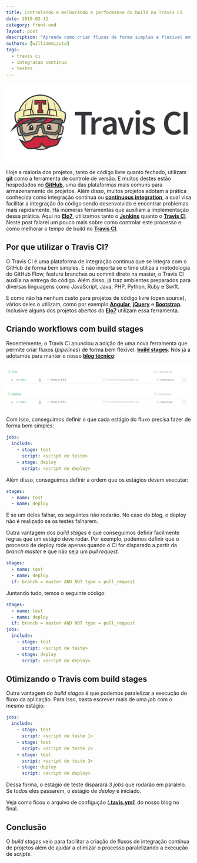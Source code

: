 ```yaml
---
title: Controlando e melhorando a performance do build no Travis CI
date: 2018-02-12
category: front-end
layout: post
description: "Aprenda como criar fluxos de forma simples e flexível em uma das ferramentas mais famosas de Integração Contínua: o Travis CI. Além disso, veja  como podemos otimizar o seu tempo de execução."
authors: [williammizuta]
tags:
  - travis ci
  - integracao continua
  - testes
---
```


![Alt "Travis CI"](/images/travis-build-stages-1.png)

Hoje a maioria dos projetos, tanto de código livre quanto fechado, utilizam **<a href="https://git-scm.com" target="_blank">git</a>** como a ferramenta de controle de versão. E muitos destes estão hospedados no **<a href="https://github.com" target="_blank">GitHub</a>**, uma das plataformas mais comuns para armazenamento de projetos. Além disso, muitos projetos adotam a prática conhecida como integração contínua ou **<a href="https://martinfowler.com/articles/continuousIntegration.html" target="_blank">continuous integration</a>**, a qual visa facilitar a integração do código sendo desenvolvido e encontrar problemas mais rapidamente. Há inúmeras ferramentas que auxiliam a implementação dessa prática. Aqui no **<a href="https://www.elo7.com.br?utm_source=tech-blog&utm_medium=travis-build-stages" target="_blank">Elo7</a>**, utilizamos tanto o **<a href="https://jenkins.io" target="_blank">Jenkins</a>** quanto o **<a href="https://travis-ci.org" target="_blank">Travis CI</a>**. Neste post falarei um pouco mais sobre como controlar este processo e como melhorar o tempo de build no **<a href="https://travis-ci.org" target="_blank">Travis CI</a>**.

## Por que utilizar o Travis CI?
O Travis CI é uma plataforma de integração contínua que se integra com o GitHub de forma bem simples. E não importa se o time utiliza a metodologia do GitHub Flow, feature branches ou commit direto na master, o Travis CI auxilia na entrega do código. Além disso, já traz ambientes preparados para diversas linguagens como JavaScript, Java, PHP, Python, Ruby e Swift.

E como não há nenhum custo para projetos de código livre (open source), vários deles o utilizam, como por exemplo **<a href="https://travis-ci.org/angular/angular" target="_blank">Angular</a>**, **<a href="https://travis-ci.org/jquery/jquery" target="_blank">jQuery</a>** e **<a href="https://travis-ci.org/twbs/bootstrap" target="_blank">Bootstrap</a>**. Inclusive alguns dos projetos abertos do **<a href="https://travis-ci.org/elo7" target="_blank">Elo7</a>** utilizam essa ferramenta.

## Criando workflows com build stages
Recentemente, o Travis CI anunciou a adição de uma nova ferramenta que permite criar fluxos (_pipelines_) de forma bem flexível: **<a href="https://blog.travis-ci.com/2017-05-11-introducing-build-stages" target="_blank">build stages</a>**. Nós já a adotamos para manter o nosso **<a href="https://travis-ci.org/elo7/tech-blog" target="_blank">blog técnico</a>**:

![Alt "Build stages do blog"](/images/travis-build-stages-2.png)

Com isso, conseguimos definir o que cada estágio do fluxo precisa fazer de forma bem simples:

```yaml
jobs:
  include:
    - stage: test
      script: <script de teste>
    - stage: deploy
      script: <script de deploy>
```

Além disso, conseguimos definir a ordem que os estágios devem executar:

```yaml
stages:
  - name: test
  - name: deploy
```

E se um deles falhar, os seguintes não rodarão. No caso do blog, o deploy não é realizado se os testes falharem.

Outra vantagem dos _build stages_ é que conseguimos definir facilmente regras que um estágio deve rodar. Por exemplo, podemos definir que o processo de deploy rode apenas quando o CI for disparado a partir da _branch_ _master_ e que não seja um _pull request_.

```yaml
stages:
  - name: test
  - name: deploy
  if: branch = master AND NOT type = pull_request
```

Juntando tudo, temos o seguinte código:

```yaml
stages:
  - name: test
  - name: deploy
  if: branch = master AND NOT type = pull_request
jobs:
  include:
    - stage: test
      script: <script de teste>
    - stage: deploy
      script: <script de deploy>
```

## Otimizando o Travis com build stages

Outra vantagem do _build stages_ é que podemos paralelizar a execução do fluxo da aplicação. Para isso, basta escrever mais de uma _job_ com o mesmo estágio:

```yaml
jobs:
  include:
    - stage: test
      script: <script de teste 1>
    - stage: test
      script: <script de teste 2>
    - stage: test
      script: <script de teste 3>
    - stage: deploy
      script: <script de deploy>
```

Dessa forma, o estágio de teste disparará 3 _jobs_ que rodarão em paralelo. Se todos eles passarem, o estágio de _deploy_ é iniciado.

Veja como ficou o arquivo de configução (**<a href="https://github.com/elo7/tech-blog/blob/master/.travis.yml" target="_blank">.tavis.yml</a>**) do nosso blog no final.

## Conclusão

O _build stages_ veio para facilitar a criação de fluxos de integração contínua de projetos além de ajudar a otimizar o processo paralelizando a execução de _scripts_.
